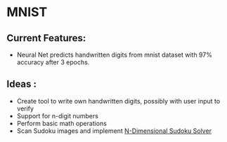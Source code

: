 # MNIST

## Current Features:
* Neural Net predicts handwritten digits from mnist dataset with 97% accuracy after 3 epochs. 


## Ideas :
* Create tool to write own handwritten digits, possibly with user input to verify
* Support for n-digit numbers
* Perform basic math operations
* Scan Sudoku images and implement [N-Dimensional Sudoku Solver](https://github.com/omnivore13/Python-Projects/blob/master/sudoku.py)
